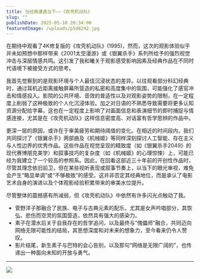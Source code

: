 ```yaml
---
title: 当经典遭遇当下——《攻壳机动队》
slug: ""
publishDate: 2025-05-10 20:34:00
featuredImage: /uploads/p548242.jpg
---
```

在期待中观看了4K修复版的《攻壳机动队》(1995)，然而，这次的观影体验似乎并未如预想中那样带来《2001太空漫游》或《银翼杀手》系列所给予的强烈视觉冲击与深层情感共鸣。这引发了我和曦关于观影感受影响因素及经典作品在不同时代语境下被接受方式的思考。

我首先觉察到的是观影环境与个人最佳沉浸状态的差异。以往观看部分科幻经典时，通过耳机近距离接触屏幕所营造的私密和高度集中的氛围，可能强化了感官冲击和情感投入。影院的公共环境、音效的普适性以及对观影姿势的限制，在一定程度上削弱了这种极致的个人化沉浸体验。加之对日语的不熟悉导致需要将更多认知资源分配给字幕，这也在一定程度上影响了对画面信息和表演细节的即时捕捉与情感连接，尤其是在《攻壳机动队》这样信息密度高、对话富有哲学思辨的作品中。

更深一层的原因，或许在于审美疲劳和期待阈值的变化。在相近的时间段内，我们共同探讨了《银翼杀手》两部曲及《机械姬》等同样深刻探讨人工智能、存在主义与人性边界的优秀作品。这些作品在视觉呈现的精致度（如《银翼杀手2049》的现代赛博朋克美学）和叙事技巧的复杂度（如《机械姬》的心理惊悚）上，可能已经为我建立了一个较高的参照系。因此，在回看这部近三十年前的开创性作品时，尽管其理念依旧前卫，但在某些视听表现或叙事节奏上，以当下的眼光审视，难免会产生“略显单调”或“不够极致”的感受。这并非否定其经典地位，而是承认了电影艺术自身的演进以及个体观影经验积累带来的审美水位提升。

尽管整体的震撼感有所减弱，但《攻壳机动队》中依然有许多闪光点触动了我。

* 菅野洋子那融合了民族、电子与古典元素的配乐，尤其是女声吟唱部分，其恢弘、悲伤而空灵的氛围营造，依然具有强大的感染力。
* 素子在潜水后关于自我存在的哲学追问，以及最终与“傀儡师”融合，共同迈向网络无限可能性的结局，其思想深度和对未来的想象力，至今看来仍令人赞叹。
* 影片结尾，新生素子与巴特的会心告别，以及那句“网络是无限广阔的”，也传递出一种面向未知的开放与勇气。

- - -

![](/uploads/p548244.jpg)
